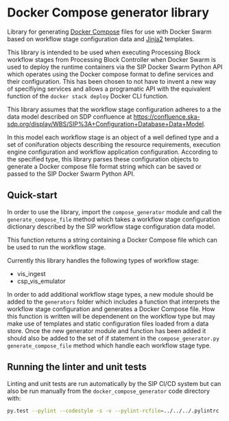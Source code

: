 # Docker Compose generator library

Library for generating
[Docker Compose](https://docs.docker.com/compose/compose-file/) files
for use with Docker Swarm based on workflow stage configuration data
and [Jinja2](http://jinja.pocoo.org/docs/2.10/) templates.

This library is intended to be used when executing Processing Block workflow
stages from Processing Block Controller when Docker Swarm is used
to deploy the runtime containers via the SIP Docker Swarm Python API which
operates using the Docker compose format to define services and their
configuration. This has been chosen to not have to invent a new way of
specifiying services and allows a programatic API with the equivalent function
of the `docker stack deploy` Docker CLI function.

This library assumes that the workflow stage configuration adheres to a the
data model described on SDP confluence at
<https://confluence.ska-sdp.org/display/WBS/SIP%3A+Configuration+Database+Data+Model>.

In this model each workflow stage is an object of a well defined type and
a set of conifuration objects describing the resource requirements,
execution engine configuration and workflow application configuration.
According to the specified type, this library parses these configuration
objects to generate a Docker compose file format string which can be
saved or passed to the SIP Docker Swarm Python API.

## Quick-start

In order to use the library, import the `compose_generator` module and call the
`generate_compose_file` method which takes a workflow stage configuration
dictionary described by the SIP workflow stage configuration data model.

This function returns a string containing a Docker Compose file which can
be used to run the workflow stage.

Currently this library handles the following types of workflow stage:

- vis_ingest
- csp_vis_emulator

In order to add additional workflow stage types, a new module should be added
to the `generators` folder which includes a function that interprets the
workflow stage configuration and generates a Docker Compose file. How this
function is written will be dependenent on the workflow type but may make
use of templates and static configuration files loaded from a data store.
Once the new generator module and function has been added it should also be
added to the set of if statement in the `compose_generator.py`
`generate_compose_file` method which handle each workflow stage type.

## Running the linter and unit tests

Linting and unit tests are run automatically by the SIP CI/CD system but can
also be run manually from the `docker_compose_generator` code directory with:

```bash
py.test --pylint --codestyle -s -v --pylint-rcfile=../../../.pylintrc .
```

